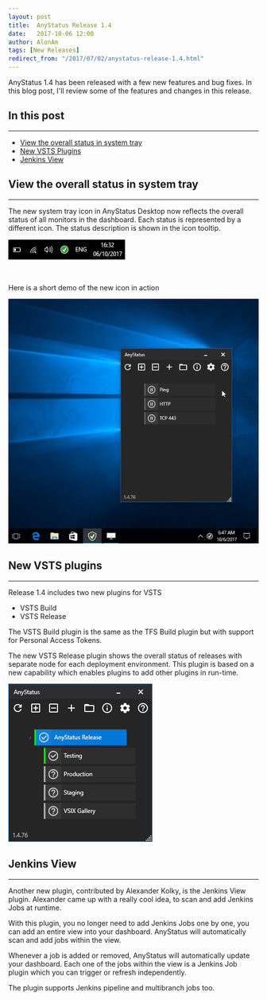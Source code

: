 ```yaml
---
layout: post
title:  AnyStatus Release 1.4
date:   2017-10-06 12:00
author: AlonAm
tags: [New Releases]
redirect_from: "/2017/07/02/anystatus-release-1.4.html"
---
```


AnyStatus 1.4 has been released with a few new features and bug fixes.
In this blog post, I'll review some of the features and changes in this release.


## In this post
---------------

- [View the overall status in system tray](#view-the-overall-status-in-system-tray)
- [New VSTS Plugins](#new-vsts-plugins)
- [Jenkins View](#jenkins-view)


## View the overall status in system tray
-----------------------------------------

The new system tray icon in AnyStatus Desktop now reflects the overall status of all monitors in the dashboard.
Each status is represented by a different icon. The status description is shown in the icon tooltip.

![AnyStatus Tray Icon](/assets/posts/2017-10-06-anystatus-release-1.4/anystatus-tray-icon.png)

<br/>

Here is a short demo of the new icon in action

![AnyStatus Tray Icon](/assets/posts/2017-10-06-anystatus-release-1.4/anystatus-tray-icon.gif)


## New VSTS plugins
-------------------

Release 1.4 includes two new plugins for VSTS

* VSTS Build
* VSTS Release

The VSTS Build plugin is the same as the TFS Build plugin but with support for Personal Access Tokens.

The new VSTS Release plugin shows the overall status of releases with separate node for each deployment environment.
This plugin is based on a new capability which enables plugins to add other plugins in run-time.

![VSTS Release](/assets/posts/2017-10-06-anystatus-release-1.4/vsts-release.png)


## Jenkins View
---------------

Another new plugin, contributed by Alexander Kolky, is the Jenkins View plugin.
Alexander came up with a really cool idea, to scan and add Jenkins Jobs at runtime.

With this plugin, you no longer need to add Jenkins Jobs one by one, you can add an entire view into your dashboard.
AnyStatus will automatically scan and add jobs within the view.

Whenever a job is added or removed, AnyStatus will automatically update your dashboard.
Each one of the jobs within the view is a Jenkins Job plugin which you can trigger or refresh independently.

The plugin supports Jenkins pipeline and multibranch jobs too.


